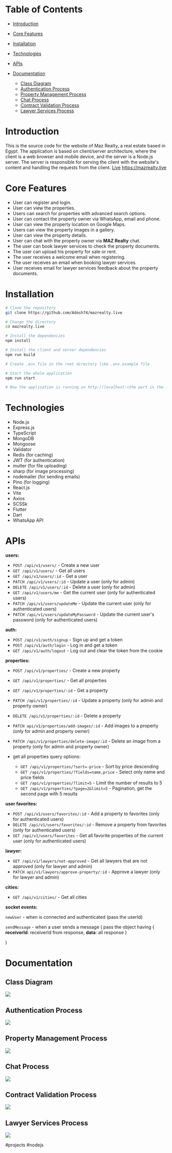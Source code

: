 # Table of Contents

- [Introduction](#introduction)

- [Core Features](#core-features)

- [Installation](#installation)

- [Technologies](#technologies)

- [APIs](#apis)

- [Documentation](#documentation)
  - [Class Diagram](#class-diagram)
  - [Authentication Process](#authentication-process)
  - [Property Management Process](#property-management-process)
  - [Chat Process](#chat-process)
  - [Contract Validation Process](#contract-validation-process)
  - [Lawyer Services Process](#lawyer-services-process)

# Introduction

This is the source code for the website of Maz Realty, a real estate based in Egypt. The application is based on client/server architecture, where the client is a web browser and mobile device, and the server is a Node.js server. The server is responsible for serving the client with the website's content and handling the requests from the client.
[Live](https://mazrealty.live)
<https://mazrealty.live>

# Core Features

- User can register and login.
- User can view the properties.
- Users can search for properties with advanced search options.
- User can contact the property owner via WhatsApp, email and phone.
- User can view the property location on Google Maps.
- Users can view the property images in a gallery.
- User can view the property details.
- User can chat with the property owner via **MAZ Realty** chat.
- The user can book lawyer services to check the property documents.
- The user can upload his property for sale or rent.
- The user receives a welcome  email when registering.
- The user receives an email when booking lawyer services.
- User receives email for lawyer services feedback about the property documents.

# Installation

```bash
# Clone the repository
git clone https://github.com/Adosh74/mazrealty.live

# Change the directory
cd mazrealty.live

# Install the dependencies
npm install

# Install the client and server dependencies
npm run build

# Create .env file in the root directory like .env.example file

# Start the whole application
npm run start

# Now the application is running on http://localhost:<the port in the .env file> 
```

# Technologies

- Node.js
- Express.js
- TypeScript
- MongoDB
- Mongoose
- Validator
- Redis (for caching)
- JWT (for authentication)
- multer (for file uploading)
- sharp (for image processing)
- nodemailer (for sending emails)
- Pino (for logging)
- React.js
- Vite
- Axios
- SCSSk
- Flutter
- Dart
- WhatsApp API

# APIs

**users:**

- `POST /api/v1/users/` - Create a new user
- `GET /api/v1/users/` - Get all users
- `GET /api/v1/users/:id` - Get a user
- `PATCH /api/v1/users/:id` - Update a user (only for admin)
- `DELETE /api/v1/users/:id` - Delete a user (only for admin)
- `GET /api/v1/users/me` - Get the current user (only for authenticated users)
- `PATCH /api/v1/users/updateMe` - Update the current user (only for authenticated users)
- `PATCH /api/v1/users/updateMyPassword` - Update the current user's password (only for authenticated users)

**auth:**

- `POST /api/v1/auth/signup` - Sign up and get a token
- `POST /api/v1/auth/login` - Log in and get a token
- `GET /api/v1/auth/logout` - Log out and clear the token from the cookie

**properties:**

- `POST /api/v1/properties/` - Create a new property
- `GET /api/v1/properties/` - Get all properties
- `GET /api/v1/properties/:id` - Get a property
- `PATCH /api/v1/properties/:id` - Update a property (only for admin and property owner)
- `DELETE /api/v1/properties/:id` - Delete a property
- `PATCH api/v1/properties/add-images/:id` - Add images to a property (only for admin and property owner)
- `PATCH /api/v1/properties/delete-image/:id` - Delete an image from a property (only for admin and property owner)

- get all properties query options:
  - `GET /api/v1/properties/?sort=-price` - Sort by price descending
  - `GET /api/v1/properties/?fields=name,price` - Select only name and price fields
  - `GET /api/v1/properties/?limit=5` - Limit the number of results to 5
  - `GET /api/v1/properties/?page=2&limit=5` - Pagination, get the second page with 5 results

**user favorites:**

- `POST /api/v1/users/favorites/:id` - Add a property to favorites (only for authenticated users)
- `DELETE /api/v1/users/favorites/:id` - Remove a property from favorites (only for authenticated users)
- `GET /api/v1/users/favorites` - Get all favorite properties of the current user (only for authenticated users)

**lawyer:**

- `GET /api/v1/lawyers/not-approved` - Get all lawyers that are not approved (only for lawyer and admin)
- `PATCH api/v1/lawyers/approve-property/:id` - Approve a lawyer (only for lawyer and admin)

**cities:**

- `GET /api/v1/cities/` - Get all cities

**socket events:**

`newUser` - when is connected and authenticated (pass the userId)

`sendMessage` - when a user sends a message (
  pass the object having {
  **receiverId**: receiverId from response,
  **data**: all response
}
  
)

# Documentation

## Class Diagram

![](/public/1620e419e2057b53a1f6ce6efa2cb37e56eca2cf96a91c0d407262e6581aa577.png)

## Authentication Process

![](/public/e7e6a1e48becd1bccc13e762701e7c229a566fe17f98929708df7243ec49a326.png)

## Property Management Process

![](/public/f5d069aecb5beab86bba564729afb0edc84b6f48eb1332d9835cc53e655232ca.png)

## Chat Process

![](/public/80e41fa928f45160831a4dd4bc04cd2121520a564024708b525fe96a7167dce8.png)

## Contract Validation Process

![](/public/38986a93a522148716c4c8852a3b7f0e748072b7cb091863dabb934541af390b.png)

## Lawyer Services Process

![](/public/87977a7f91476a340156533d0087616826412cc3047ba69b4f659e5de912867f.png)

#projects 
#nodejs